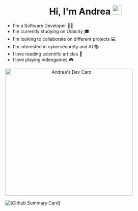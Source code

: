 <div align="center">
    <h1>Hi, I'm Andrea <img src="https://github.com/TheDudeThatCode/TheDudeThatCode/blob/master/Assets/Developer.gif" width="29px"></h1>
</div>  

<!--
**AndreaScacchi/AndreaScacchi** is a ✨ _special_ ✨ repository because its `README.md` (this file) appears on your GitHub profile.

Here are some ideas to get you started:

- 🔭 I’m currently working on ...
- 🌱 I’m currently learning ...
- 👯 I’m looking to collaborate on ...
- 🤔 I’m looking for help with ...
- 💬 Ask me about ...
- 📫 How to reach me: ...
- 😄 Pronouns: ...
- ⚡ Fun fact: ...
-->  

<div>
    <ul>
        <li>I'm a Software Developer 🧑‍💻</li>
        <li>I'm currently studying on Udacity 🎓</li>
        <li>I'm looking to collaborate on different projects 💻</li>
        <li>I'm interested in cybersecurety and AI 📚</li>
        <li>I love reading scientific articles 🔭</li>
        <li>I love playing videogames 🎮</li>
    </ul>
</div>

<div>
    <a href="https://app.daily.dev/ghostpy" align="center"><img src="https://api.daily.dev/devcards/a3fb4624ddc84c31a43ad3af6eb606d2.png?r=y7j" width="400" alt="Andrea's Dev Card"/></a>      
</div>

![[Github Summary Card]](https://github-profile-summary-cards.vercel.app/api/cards/profile-details?username=AndreaScacchi&theme=2077)
    
